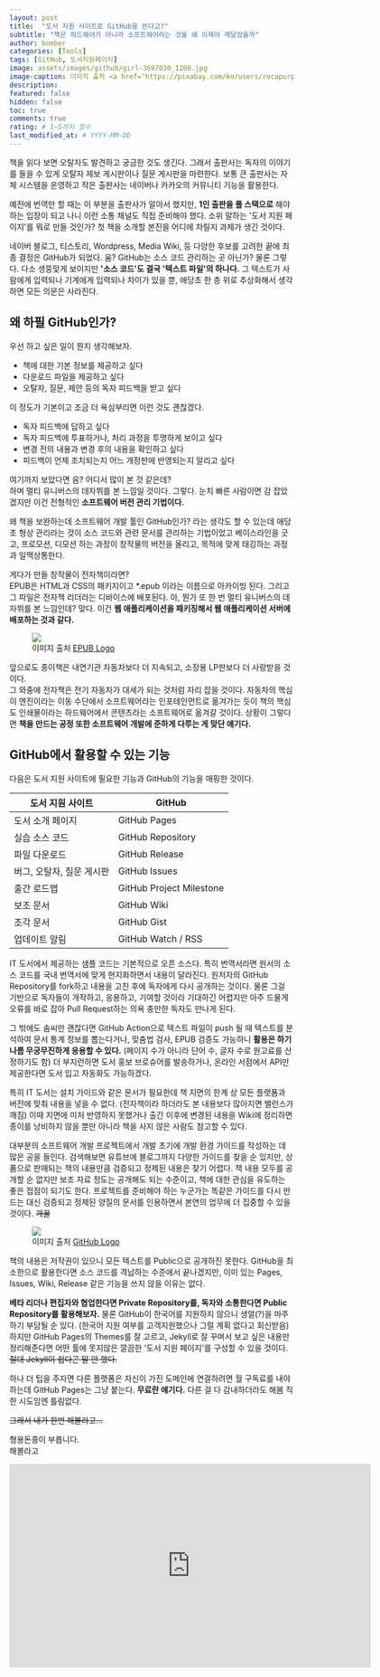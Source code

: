 ```yaml
---
layout: post
title:  "도서 지원 사이트로 GitHub을 쓴다고?"
subtitle: "책은 하드웨어가 아니라 소프트웨어라는 것을 왜 이제야 깨달았을까"
author: bomber
categories: [Tools]
tags: [GitHub, 도서지원페이지]
image: assets/images/github/girl-3697030_1280.jpg
image-caption: 이미지 출처 <a href="https://pixabay.com/ko/users/rocapurpura-1628072/?utm_source=link-attribution&amp;utm_medium=referral&amp;utm_campaign=image&amp;utm_content=3697030" target="_blank">Rocapurpura</a>
description: 
featured: false
hidden: false
toc: true
comments: true
rating: # 1~5까지 점수
last_modified_at: # YYYY-MM-DD
---
```


책을 읽다 보면 오탈자도 발견하고 궁금한 것도 생긴다. 
그래서 출판사는 독자의 이야기를 들을 수 있게 오탈자 제보 게시판이나 질문 게시판을 마련한다. 
보통 큰 출판사는 자체 시스템을 운영하고 
작은 출판사는 네이버나 카카오의 커뮤니티 기능을 활용한다.

예전에 번역만 할 때는 이 부분을 출판사가 알아서 했지만, 
**1인 출판을 풀 스택으로** 해야 하는 입장이 되고 나니 이런 소통 채널도 직접 준비해야 했다. 
소위 말하는 '도서 지원 페이지'를 뭐로 만들 것인가? 
첫 책을 소개할 본진을 어디에 차릴지 과제가 생긴 것이다.

네이버 블로그, 티스토리, Wordpress, Media Wiki, 등 
다양한 후보를 고려한 끝에 최종 결정은 GitHub가 되었다. 
움? GitHub는 소스 코드 관리하는 곳 아닌가? 
물론 그렇다. 
다소 생뚱맞게 보이지만 **'소스 코드'도 결국 '텍스트 파일'의 하나다.**  그 텍스트가 사람에게 입력되나 기계에게 입력되나 차이가 있을 뿐, 애당초 한 층 위로 추상화해서 생각하면 모든 의문은 사라진다.    

## 왜 하필 GitHub인가?  

우선 하고 싶은 일이 뭔지 생각해보자. 

* 책에 대한 기본 정보를 제공하고 싶다
* 다운로드 파일을 제공하고 싶다
* 오탈자, 질문, 제안 등의 독자 피드백을 받고 싶다

이 정도가 기본이고 조금 더 욕심부리면 이런 것도 괜찮겠다.

* 독자 피드백에 답하고 싶다
* 독자 피드백에 투표하거나, 처리 과정을 투명하게 보이고 싶다
* 변경 전의 내용과 변경 후의 내용을 확인하고 싶다
* 피드백이 언제 조치되는지 어느 개정판에 반영되는지 알리고 싶다

여기까지 보았다면 음? 어디서 많이 본 것 같은데? <br/>
하며 멀티 유니버스의 데자뷔를 본 느낌일 것이다.
그렇다. 눈치 빠른 사람이면 감 잡았겠지만
이건 전형적인 **소프트웨어 버전 관리 기법이다.**

왜 책을 보완하는데 소프트웨어 개발 툴인 GitHub인가? 라는 생각도 할 수 있는데
애당초 형상 관리라는 것이 소스 코드와 관련 문서를 관리하는 기법이었고
베이스라인을 긋고, 프로모션, 디모션 하는 과정이 
창작물의 버전을 올리고, 목적에 맞게 태깅하는 과정과 일맥상통한다.

게다가 만들 창작물이 전자책이라면? <br/>
EPUB은 HTML과 CSS의 패키지이고 \*.epub 이라는 이름으로 아카이빙 된다. 
그리고 그 파일은 전자책 리더라는 디바이스에 배포된다. 
아, 뭔가 또 한 번 멀티 유니버스의 데자뷔를 본 느낌인데? 
맞다. 이건 **웹 애플리케이션을 패키징해서 웹 애플리케이션 서버에 배포하는 것과 같다.**

<figure>
<img class="small" src="{{ site.baseurl }}/assets/images/github/EPUB_Logo_Official2020_RGB_color.png" alter="epub-logo">
<figcaption>
이미지 출처 <a href="https://www.w3.org/publishing/groups/epub-wg/assets/EPUB_Logo_Official2020/" target="_blank"> EPUB Logo</a>
</figcaption>
</figure>

앞으로도 종이책은 내연기관 자동차보다 더 지속되고, 소장용 LP판보다 더 사랑받을 것이다.  
그 와중에 전자책은 전기 자동차가 대세가 되는 것처럼 자리 잡을 것이다.
자동차의 핵심이 엔진이라는 이동 수단에서 소프트웨어라는 인포테인먼트로 옮겨가는 듯이
책의 핵심도 인쇄물이라는 하드웨어에서 콘텐츠라는 소프트웨어로 옮겨갈 것이다.
상황이 그렇다면 **책을 만드는 공정 또한 소프트웨어 개발에 준하게 다루는 게 맞단 얘기다.**

## GitHub에서 활용할 수 있는 기능

다음은 도서 지원 사이트에 필요한 기능과 GitHub의 기능을 매핑한 것이다.

| 도서 지원 사이트 | GitHub |
| -- | -- |
| 도서 소개 페이지 | GitHub Pages |
| 실습 소스 코드 | GitHub Repository |
| 파일 다운로드 | GitHub Release |
| 버그, 오탈자, 질문 게시판 | GitHub Issues |
| 출간 로드맵 | GitHub Project Milestone | 
| 보조 문서 | GitHub Wiki | 
| 조각 문서 | GitHub Gist |
| 업데이트 알림 | GitHub Watch / RSS |

IT 도서에서 제공하는 샘플 코드는 기본적으로 오픈 소스다. 
특히 번역서라면 원서의 소스 코드를 국내 번역서에 맞게 현지화하면서 내용이 달라진다.
원저자의 GitHub Repository를 fork하고 내용을 고친 후에 독자에게 다시 공개하는 것이다.
물론 그걸 기반으로 독자들이 개작하고, 응용하고, 기여할 것이라 기대하긴 어렵지만 
아주 드물게 오류를 바로 잡아 Pull Request하는 의욕 충만한 독자도 만나게 된다. 

그 밖에도 솜씨만 괜찮다면 GitHub Action으로 
텍스트 파일이 push 될 때 텍스트를 분석하여
문서 통계 정보를 뽑는다거나, 맞춤법 검사, EPUB 검증도 가능하니
**활용은 하기 나름 무궁무진하게 응용할 수 있다.**
(페이지 수가 아니라 단어 수, 글자 수로 원고료를 산정하기도 함)
더 부지런하면 도서 홍보 브로슈어를 발송하거나, 
온라인 서점에서 API만 제공한다면 도서 입고 자동화도 가능하겠다.

특히 IT 도서는 설치 가이드와 같은 문서가 필요한데 
책 지면의 한계 상 모든 플랫폼과 버전에 맞춰 내용을 넣을 수 없다. 
(전자책이라 하더라도 본 내용보다 많아지면 밸런스가 깨짐)
이때 지면에 미처 반영하지 못했거나 출간 이후에 변경된 내용을 Wiki에 정리하면 
종이를 낭비하지 않을 뿐만 아니라 책을 사지 않은 사람도 참고할 수 있다.

대부분의 소프트웨어 개발 프로젝트에서 
개발 초기에 개발 환경 가이드를 작성하는 데 많은 공을 들인다. 
검색해보면 유튜브에 블로그까지 다양한 가이드를 찾을 순 있지만, 
상품으로 판매되는 책의 내용만큼 검증되고 정제된 내용은 찾기 어렵다. 
책 내용 모두를 공개할 순 없지만 
보조 자료 정도는 공개해도 되는 수준이고, 책에 대한 관심을 유도하는 좋은 접점이 되기도 한다. 
프로젝트를 준비해야 하는 누군가는 똑같은 가이드를 다시 만드는 대신
검증되고 정제된 양질의 문서를 인용하면서 본연의 업무에 더 집중할 수 있을 것이다.
<del>개꿀</del>

<figure>
<img class="small" src="{{ site.baseurl }}/assets/images/github/GitHub_Logo.png" alter="github-logo">
<figcaption>
이미지 출처 <a href="https://github.com/logos" target="_blank">GitHub Logo</a>
</figcaption>
</figure>

책의 내용은 저작권이 있으니 모든 텍스트를 Public으로 공개하진 못한다.
GitHub을 최소한으로 활용한다면 소스 코드를 격납하는 수준에서 끝나겠지만, 
이미 있는 Pages, Issues, Wiki, Release 같은 기능을 쓰지 않을 이유는 없다. 

**베타 리더나 편집자와 협업한다면 Private Repository를, 독자와 소통한다면 Public Repository를 활용해보자.**
물론 GitHub이 한국어를 지원하지 않으니 생얼(?)을 마주하기 부담될 순 있다. 
(한국어 지원 여부를 고객지원했으나 그럴 계획 없다고 회신받음)
하지만 GitHub Pages의 Themes를 잘 고르고, 
Jekyll로 잘 꾸며서 보고 싶은 내용만 정리해준다면 
어떤 툴에 못지않은 깔끔한 '도서 지원 페이지'를 구성할 수 있을 것이다.
<del>절대 Jekyll이 쉽다곤 말 안 했다.</del>

하나 더 팁을 주자면 
다른 플랫폼은 자신이 가진 도메인에 연결하려면 월 구독료를 내야 하는데
GitHub Pages는 그냥 붙는다. **무료란 얘기다.** 다른 걸 다 감내하더라도 해봄 직한 시도임엔 틀림없다. 

<del>그래서 내가 한번 해볼라고...</del>

형용돈죵이 부릅니다. <br/>
해볼라고 

<div class="center"><iframe width="640" height="360" src="https://www.youtube.com/embed/cND4vIc2Zac" title="YouTube video player" frameborder="0" allow="accelerometer; autoplay; clipboard-write; encrypted-media; gyroscope; picture-in-picture" allowfullscreen></iframe></div>